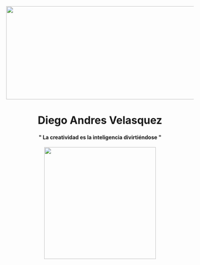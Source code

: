 
<div id="header" align="center">


<div  id="gifs">

<img src="https://media.giphy.com/media/TGjOgur4qgsFFeIprS/giphy.gif" width="822px" height="250px">
</div>

<h1>Diego Andres Velasquez</h1>
<h4>" La creatividad es la inteligencia divirtiéndose "</h4>
  <img src="https://media.giphy.com/media/0lGElDgkbXFRKXsAro/giphy-downsized-large.gif"  width="300px">
</div>


